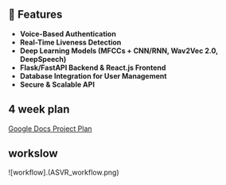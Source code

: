 ## 🚀 Features
- **Voice-Based Authentication**
- **Real-Time Liveness Detection**
- **Deep Learning Models (MFCCs + CNN/RNN, Wav2Vec 2.0, DeepSpeech)**
- **Flask/FastAPI Backend & React.js Frontend**
- **Database Integration for User Management**
- **Secure & Scalable API**

## 4 week plan
[Google Docs Project Plan](https://docs.google.com/document/d/1A3hcYH3ybFXRbV9O_rko1MxbW0xRSroI2sqrgjdOUOM/edit?usp=sharing)

## workslow
![workflow].(ASVR_workflow.png)
